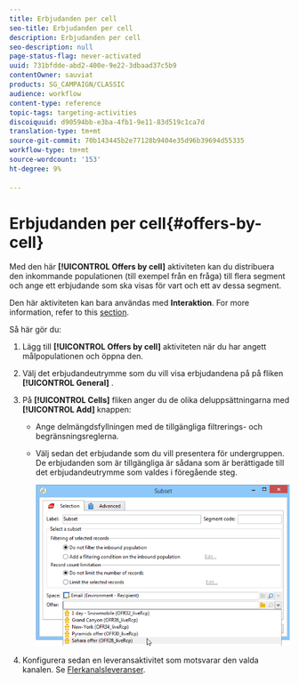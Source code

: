 ```yaml
---
title: Erbjudanden per cell
seo-title: Erbjudanden per cell
description: Erbjudanden per cell
seo-description: null
page-status-flag: never-activated
uuid: 731bfdde-abd2-400e-9e22-3dbaad37c5b9
contentOwner: sauviat
products: SG_CAMPAIGN/CLASSIC
audience: workflow
content-type: reference
topic-tags: targeting-activities
discoiquuid: d90594bb-e3ba-4fb1-9e11-83d519c1ca7d
translation-type: tm+mt
source-git-commit: 70b143445b2e77128b9404e35d96b39694d55335
workflow-type: tm+mt
source-wordcount: '153'
ht-degree: 9%

---
```



# Erbjudanden per cell{#offers-by-cell}

Med den här **[!UICONTROL Offers by cell]** aktiviteten kan du distribuera den inkommande populationen (till exempel från en fråga) till flera segment och ange ett erbjudande som ska visas för vart och ett av dessa segment.

Den här aktiviteten kan bara användas med **Interaktion**. For more information, refer to this [section](../../interaction/using/about-outbound-channels.md).

Så här gör du:

1. Lägg till **[!UICONTROL Offers by cell]** aktiviteten när du har angett målpopulationen och öppna den.
1. Välj det erbjudandeutrymme som du vill visa erbjudandena på på fliken **[!UICONTROL General]** .
1. På **[!UICONTROL Cells]** fliken anger du de olika deluppsättningarna med **[!UICONTROL Add]** knappen:

   * Ange delmängdsfyllningen med de tillgängliga filtrerings- och begränsningsreglerna.
   * Välj sedan det erbjudande som du vill presentera för undergruppen. De erbjudanden som är tillgängliga är sådana som är berättigade till det erbjudandeutrymme som valdes i föregående steg.

      ![](assets/int_offer_per_cell1.png)

1. Konfigurera sedan en leveransaktivitet som motsvarar den valda kanalen. Se [Flerkanalsleveranser](../../workflow/using/cross-channel-deliveries.md).

